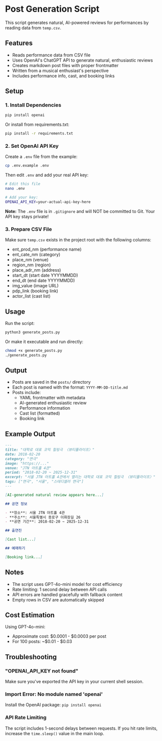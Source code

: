 # Post Generation Script

This script generates natural, AI-powered reviews for performances by reading data from `temp.csv`.

## Features

- Reads performance data from CSV file
- Uses OpenAI's ChatGPT API to generate natural, enthusiastic reviews
- Creates markdown post files with proper frontmatter
- Written from a musical enthusiast's perspective
- Includes performance info, cast, and booking links

## Setup

### 1. Install Dependencies

```bash
pip install openai
```

Or install from requirements.txt:

```bash
pip install -r requirements.txt
```

### 2. Set OpenAI API Key

Create a `.env` file from the example:

```bash
cp .env.example .env
```

Then edit `.env` and add your real API key:

```bash
# Edit this file
nano .env

# Add your key:
OPENAI_API_KEY=your-actual-api-key-here
```

**Note:** The `.env` file is in `.gitignore` and will NOT be committed to Git. Your API key stays private!

### 3. Prepare CSV File

Make sure `temp.csv` exists in the project root with the following columns:
- ent_prod_nm (performance name)
- ent_cate_nm (category)
- place_nm (venue)
- region_nm (region)
- place_adr_nm (address)
- start_dt (start date YYYYMMDD)
- end_dt (end date YYYYMMDD)
- img_value (image URL)
- pdp_link (booking link)
- actor_list (cast list)

## Usage

Run the script:

```bash
python3 generate_posts.py
```

Or make it executable and run directly:

```bash
chmod +x generate_posts.py
./generate_posts.py
```

## Output

- Posts are saved in the `posts/` directory
- Each post is named with the format: `YYYY-MM-DD-title.md`
- Posts include:
  - YAML frontmatter with metadata
  - AI-generated enthusiastic review
  - Performance information
  - Cast list (formatted)
  - Booking link

## Example Output

```markdown
---
title: "대학로 대표 코믹 힐링극 〈뷰티풀라이프〉"
date: 2018-02-20
category: "연극"
image: "https://..."
venue: "JTN 아트홀 4관"
period: "2018-02-20 ~ 2025-12-31"
excerpt: "서울 JTN 아트홀 4관에서 열리는 대학로 대표 코믹 힐링극 〈뷰티풀라이프〉"
tags: ["연극", "서울", "스테디셀러 연극"]
---

[AI-generated natural review appears here...]

## 공연 정보

- **장소**: 서울 JTN 아트홀 4관
- **주소**: 서울특별시 종로구 이화장길 26
- **공연 기간**: 2018-02-20 ~ 2025-12-31

## 출연진

[Cast list...]

## 예매하기

[Booking link...]
```

## Notes

- The script uses GPT-4o-mini model for cost efficiency
- Rate limiting: 1 second delay between API calls
- API errors are handled gracefully with fallback content
- Empty rows in CSV are automatically skipped

## Cost Estimation

Using GPT-4o-mini:
- Approximate cost: $0.0001 - $0.0003 per post
- For 100 posts: ~$0.01 - $0.03

## Troubleshooting

### "OPENAI_API_KEY not found"
Make sure you've exported the API key in your current shell session.

### Import Error: No module named 'openai'
Install the OpenAI package: `pip install openai`

### API Rate Limiting
The script includes 1-second delays between requests. If you hit rate limits, increase the `time.sleep()` value in the main loop.
